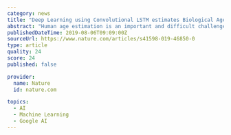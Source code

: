 ```yaml
---
category: news
title: "Deep Learning using Convolutional LSTM estimates Biological Age from Physical Activity"
abstract: "Human age estimation is an important and difficult challenge. Different biomarkers and numerous approaches have been studied for biological age estimation, each with its advantages and limitations. In this work, we investigate whether physical activity can ..."
publishedDateTime: 2019-08-06T09:09:00Z
sourceUrl: https://www.nature.com/articles/s41598-019-46850-0
type: article
quality: 24
score: 24
published: false

provider:
  name: Nature
  id: nature.com

topics:
  - AI
  - Machine Learning
  - Google AI
---
```

